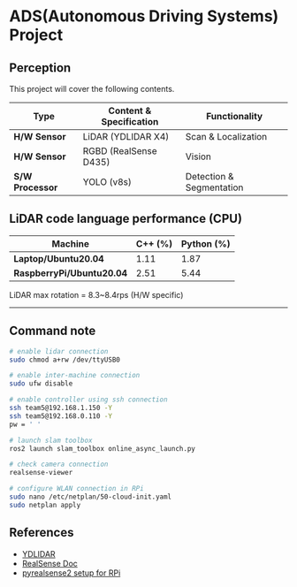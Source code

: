 # ADS(Autonomous Driving Systems) Project

## Perception

This project will cover the following contents.

| Type              | Content & Specification | Functionality            |
|-------------------|-------------------------|--------------------------|
| **H/W Sensor**    | LiDAR (YDLIDAR X4)      | Scan & Localization      |
| **H/W Sensor**    | RGBD (RealSense D435)   | Vision                   |
| **S/W Processor** | YOLO (v8s)              | Detection & Segmentation |

## LiDAR code language performance (CPU)

| Machine                     | C++ (%) | Python (%) |
|-----------------------------|---------|------------|
| **Laptop/Ubuntu20.04**      | 1.11    | 1.87       |
| **RaspberryPi/Ubuntu20.04** | 2.51    | 5.44       |

LiDAR max rotation = 8.3~8.4rps (H/W specific)

---

## Command note
```bash
# enable lidar connection
sudo chmod a+rw /dev/ttyUSB0  

# enable inter-machine connection
sudo ufw disable

# enable controller using ssh connection
ssh team5@192.168.1.150 -Y
ssh team5@192.168.0.110 -Y
pw = ' '

# launch slam toolbox
ros2 launch slam_toolbox online_async_launch.py

# check camera connection
realsense-viewer

# configure WLAN connection in RPi
sudo nano /etc/netplan/50-cloud-init.yaml
sudo netplan apply
```

## References

- [YDLIDAR](https://github.com/YDLIDAR)
- [RealSense Doc](https://dev.intelrealsense.com/docs/docs-get-started)
- [pyrealsense2 setup for RPi](https://github.com/IntelRealSense/librealsense/issues/12462)
